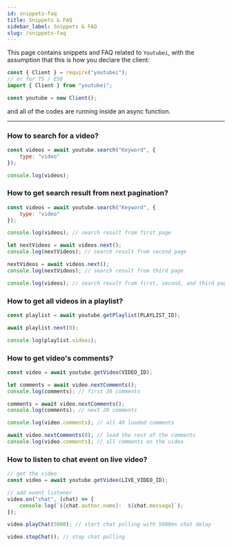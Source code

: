 ```yaml
---
id: snippets-faq
title: Snippets & FAQ
sidebar_label: Snippets & FAQ
slug: /snippets-faq
---
```


This page contains snippets and FAQ related to `Youtubei`, with the assumption that this is how you declare the client:

```js
const { Client } = require("youtubei");
// or for TS / ES6
import { Client } from "youtubei";

const youtube = new Client();
```
and all of the codes are running inside an async function.

---


### How to search for a video?

```js
const videos = await youtube.search("Keyword", {
	type: "video"
});

console.log(videos);
```

### How to get search result from next pagination?

```js
const videos = await youtube.search("Keyword", {
	type: "video"
});

console.log(videos); // search result from first page

let nextVideos = await videos.next();
console.log(nextVideos); // search result from second page

nextVideos = await videos.next();
console.log(nextVideos); // search result from third page

console.log(videos); // search result from first, second, and third page.
```

### How to get all videos in a playlist?

```js
const playlist = await youtube.getPlaylist(PLAYLIST_ID);

await playlist.next(0);

console.log(playlist.videos);
```

### How to get video's comments?

```js
const video = await youtube.getVideo(VIDEO_ID);

let comments = await video.nextComments();
console.log(comments); // first 20 comments

comments = await video.nextComments();
console.log(comments); // next 20 comments

console.log(video.comments); // all 40 loaded comments

await video.nextComments(0); // load the rest of the comments
console.log(video.comments); // all comments on the video

```

### How to listen to chat event on live video?

```js
// get the video
const video = await youtube.getVideo(LIVE_VIDEO_ID);

// add event listener
video.on("chat", (chat) => {
	console.log(`${chat.author.name}:  ${chat.message}`);
});

video.playChat(5000); // start chat polling with 5000ms chat delay

video.stopChat(); // stop chat polling

```
